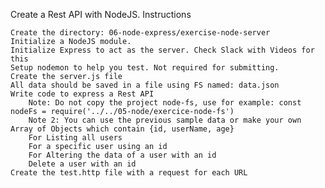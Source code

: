 Create a Rest API with NodeJS.
Instructions

    Create the directory: 06-node-express/exercise-node-server
    Initialize a NodeJS module.
    Initialize Express to act as the server. Check Slack with Videos for this
    Setup nodemon to help you test. Not required for submitting.
    Create the server.js file
    All data should be saved in a file using FS named: data.json
    Write code to express a Rest API
        Note: Do not copy the project node-fs, use for example: const nodeFs = require('../../05-node/exercice-node-fs')
        Note 2: You can use the previous sample data or make your own Array of Objects which contain {id, userName, age}
        For Listing all users
        For a specific user using an id
        For Altering the data of a user with an id
        Delete a user with an id
    Create the test.http file with a request for each URL

